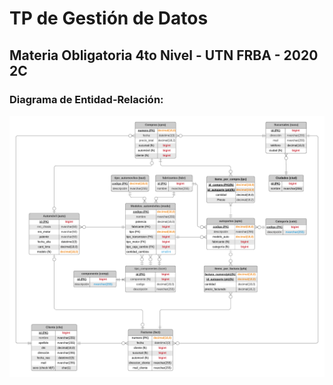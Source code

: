 # TP de Gestión de Datos

## Materia Obligatoria 4to Nivel - UTN FRBA - 2020 2C

### Diagrama de Entidad-Relación: 
![DER](/DER.png)
